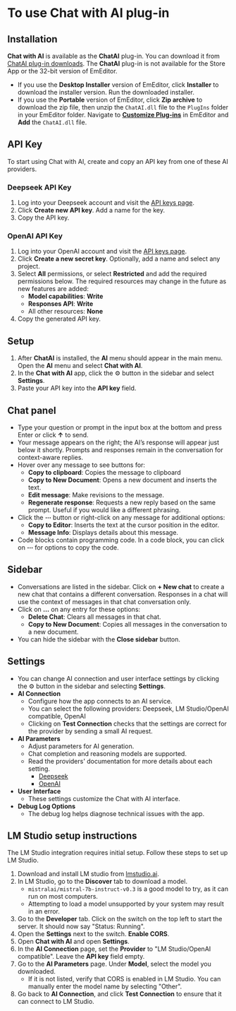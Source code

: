 # To use Chat with AI plug-in

## Installation
**Chat with AI** is available as the **ChatAI** plug-in. You can download it from [ChatAI plug-in downloads](https://www.emeditor.com/download-chatai/). The **ChatAI** plug-in is not available for the Store App or the 32-bit version of EmEditor.

- If you use the **Desktop Installer** version of EmEditor, click **Installer** to download the installer version. Run the downloaded installer.
- If you use the **Portable** version of EmEditor, click **Zip archive** to download the zip file, then unzip the `ChatAI.dll` file to the `PlugIns` folder in your EmEditor folder. Navigate to [**Customize Plug-ins**](../../cmd/tools/customize_plug_ins) in EmEditor and **Add** the `ChatAI.dll` file.

## API Key
To start using Chat with AI, create and copy an API key from one of these AI providers.

### Deepseek API Key
1. Log into your Deepseek account and visit the [API keys page](https://platform.deepseek.com/api_keys).
2. Click **Create new API key**. Add a name for the key.
3. Copy the API key.

### OpenAI API Key
1. Log into your OpenAI account and visit the [API keys page](https://platform.openai.com/api-keys).
2. Click **Create a new secret key**. Optionally, add a name and select any project.
3. Select **All** permissions, or select **Restricted** and add the required permissions below. The required resources may change in the future as new features are added:
   - **Model capabilities**: **Write**
   - **Responses API**: **Write**
   - All other resources: **None**
4. Copy the generated API key.

## Setup
1. After **ChatAI** is installed, the **AI** menu should appear in the main menu. Open the **AI** menu and select **Chat with AI**.
2. In the **Chat with AI** app, click the ⚙️ button in the sidebar and select **Settings**.
3. Paste your API key into the **API key** field.

## Chat panel
- Type your question or prompt in the input box at the bottom and press Enter or click **&#8593;** to send.
- Your message appears on the right; the AI’s response will appear just below it shortly. Prompts and responses remain in the conversation for context-aware replies.
- Hover over any message to see buttons for:
  - **Copy to clipboard**: Copies the message to clipboard
  - **Copy to New Document**: Opens a new document and inserts the text.
  - **Edit message**: Make revisions to the message.
  - **Regenerate response**: Requests a new reply based on the same prompt. Useful if you would like a different phrasing.
- Click the **⋯** button or right-click on any message for additional options:
  - **Copy to Editor**: Inserts the text at the cursor position in the editor.
  - **Message Info**: Displays details about this message.
- Code blocks contain programming code. In a code block, you can click on **⋯** for options to copy the code.

## Sidebar
- Conversations are listed in the sidebar. Click on **+ New chat** to create a new chat that contains a different conversation. Responses in a chat will use the context of messages in that chat conversation only.
- Click on **&#8230;** on any entry for these options:
  - **Delete Chat**: Clears all messages in that chat.
  - **Copy to New Document**: Copies all messages in the conversation to a new document.
- You can hide the sidebar with the **Close sidebar** button.

## Settings
- You can change AI connection and user interface settings by clicking the ⚙️ button in the sidebar and selecting **Settings**.
- **AI Connection**
  - Configure how the app connects to an AI service.
  - You can select the following providers: Deepseek, LM Studio/OpenAI compatible, OpenAI
  - Clicking on **Test Connection** checks that the settings are correct for the provider by sending a small AI request.
- **AI Parameters**
  - Adjust parameters for AI generation.
  - Chat completion and reasoning models are supported.
  - Read the providers' documentation for more details about each setting.
    - [Deepseek](https://api-docs.deepseek.com/api/create-chat-completion)
    - [OpenAI](https://platform.openai.com/docs/api-reference/chat/create)
- **User Interface**
  - These settings customize the Chat with AI interface.
- **Debug Log Options**
  - The debug log helps diagnose technical issues with the app.

## LM Studio setup instructions
The LM Studio integration requires initial setup. Follow these steps to set up LM Studio.

1. Download and install LM studio from [lmstudio.ai](https://lmstudio.ai/).
2. In LM Studio, go to the **Discover** tab to download a model.
    - `mistralai/mistral-7b-instruct-v0.3` is a good model to try, as it can run on most computers.
    - Attempting to load a model unsupported by your system may result in an error.
3. Go to the **Developer** tab. Click on the switch on the top left to start the server. It should now say "Status: Running".
4. Open the **Settings** next to the switch. **Enable CORS**.
5. Open **Chat with AI** and open **Settings**.
6. In the **AI Connection** page, set the **Provider** to "LM Studio/OpenAI compatible". Leave the **API key** field empty.
7. Go to the **AI Parameters** page. Under **Model**, select the model you downloaded. 
   - If it is not listed, verify that CORS is enabled in LM Studio. You can manually enter the model name by selecting "Other".
8. Go back to **AI Connection**, and click **Test Connection** to ensure that it can connect to LM Studio.